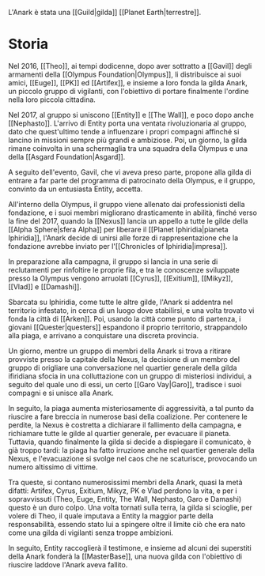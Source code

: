 L'Anark è stata una [[Guild|gilda]] [[Planet Earth|terrestre]].

# Storia

Nel 2016, [[Theo]], ai tempi dodicenne, dopo aver sottratto a [[Gavil]] degli armamenti della [[Olympus Foundation|Olympus]], li distribuisce ai suoi amici, [[Euge]], [[PK]] ed [[Artifex]], e insieme a loro fonda la gilda Anark, un piccolo gruppo di vigilanti, con l'obiettivo di portare finalmente l'ordine nella loro piccola cittadina.

Nel 2017, al gruppo si uniscono [[Entity]] e [[The Wall]], e poco dopo anche [[Nephasto]]. L'arrivo di Entity porta una ventata rivoluzionaria al gruppo, dato che quest'ultimo tende a influenzare i propri compagni affinché si lancino in missioni sempre più grandi e ambiziose. Poi, un giorno, la gilda rimane coinvolta in una schermaglia tra una squadra della Olympus e una della [[Asgard Foundation|Asgard]].

A seguito dell'evento, Gavil, che vi aveva preso parte, propone alla gilda di entrare a far parte del programma di patrocinato della Olympus, e il gruppo, convinto da un entusiasta Entity, accetta.

All'interno della Olympus, il gruppo viene allenato dai professionisti della fondazione, e i suoi membri migliorano drasticamente in abilità, finché verso la fine del 2017, quando la [[Nexus]] lancia un appello a tutte le gilde della [[Alpha Sphere|sfera Alpha]] per liberare il [[Planet Iphiridia|pianeta Iphiridia]], l'Anark decide di unirsi alle forze di rappresentazione che la fondazione avrebbe inviato per l'[[Chronicles of Iphiridia|impresa]].

In preparazione alla campagna, il gruppo si lancia in una serie di reclutamenti per rinfoltire le proprie fila, e tra le conoscenze sviluppate presso la Olympus vengono arruolati [[Cyrus]], [[Exitium]], [[Mikyz]], [[Vlad]] e [[Damashi]].

Sbarcata su Iphiridia, come tutte le altre gilde, l'Anark si addentra nel territorio infestato, in cerca di un luogo dove stabilirsi, e una volta trovato vi fonda la città di [[Arken]]. Poi, usando la città come punto di partenza, i giovani [[Quester|questers]] espandono il proprio territorio, strappandolo alla piaga, e arrivano a conquistare una discreta provincia.

Un giorno, mentre un gruppo di membri della Anark si trova a ritirare provviste presso la capitale della Nexus, la decisione di un membro del gruppo di origliare una conversazione nel quartier generale della gilda ifiridiana sfocia in una colluttazione con un gruppo di misteriosi individui, a seguito del quale uno di essi, un certo [[Garo Vay|Garo]], tradisce i suoi compagni e si unisce alla Anark.

In seguito, la piaga aumenta misteriosamente di aggressività, a tal punto da riuscire a fare breccia in numerose basi della coalizione. Per contenere le perdite, la Nexus è costretta a dichiarare il fallimento della campagna, e richiamare tutte le gilde al quartier generale, per evacuare il pianeta.
Tuttavia, quando finalmente la gilda si decide a dispiegare il comunicato, è già troppo tardi: la piaga ha fatto irruzione anche nel quartier generale della Nexus, e l'evacuazione si svolge nel caos che ne scaturisce, provocando un numero altissimo di vittime.

Tra queste, si contano numerosissimi membri della Anark, quasi la metà difatti: Artifex, Cyrus, Exitium, Mikyz, PK e Vlad perdono la vita, e per i sopravvissuti (Theo, Euge, Entity, The Wall, Nephasto, Garo e Damashi) questo è un duro colpo. Una volta tornati sulla terra, la gilda si scioglie, per volere di Theo, il quale imputava a Entity la maggior parte della responsabilità, essendo stato lui a spingere oltre il limite ciò che era nato come una gilda di vigilanti senza troppe ambizioni.

In seguito, Entity raccoglierà il testimone, e insieme ad alcuni dei superstiti della Anark fonderà la [[MasterBase]], una nuova gilda con l'obiettivo di riuscire laddove l'Anark aveva fallito.